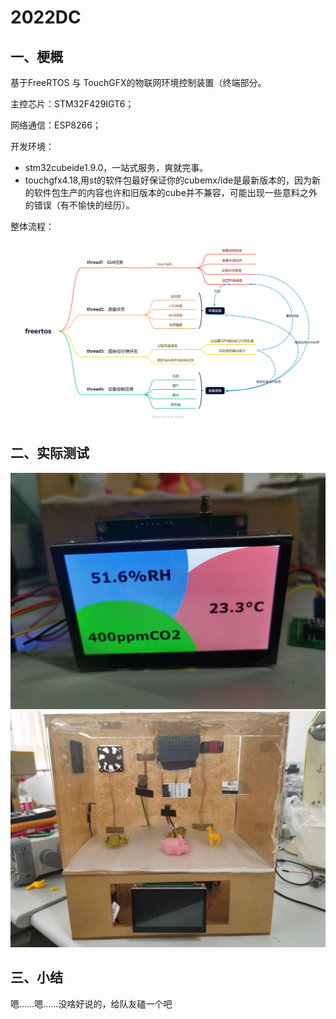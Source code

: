 ﻿# 2022DC


## 一、梗概

基于FreeRTOS 与 TouchGFX的物联网环境控制装置（终端部分。

主控芯片：STM32F429IGT6；

网络通信：ESP8266；

开发环境：

- stm32cubeide1.9.0，一站式服务，爽就完事。
- touchgfx4.18,用st的软件包最好保证你的cubemx/ide是最新版本的，因为新的软件包生产的内容也许和旧版本的cube并不兼容，可能出现一些意料之外的错误（有不愉快的经历）。

整体流程：

<img src=".\3.Pictures\logic.png" alt="logic" style="zoom:80%;" />

## 二、实际测试

<img src="3.Pictures\C83699745C4614673675659CE3B1968E.jpg" alt="C83699745C4614673675659CE3B1968E" style="zoom: 50%;" />

<img src="3.Pictures\5BAB5D07A4CE78E94C272E8FCE0A79B0.jpg" alt="5BAB5D07A4CE78E94C272E8FCE0A79B0" style="zoom:67%;" />

## 三、小结

嗯……嗯……没啥好说的，给队友磕一个吧

